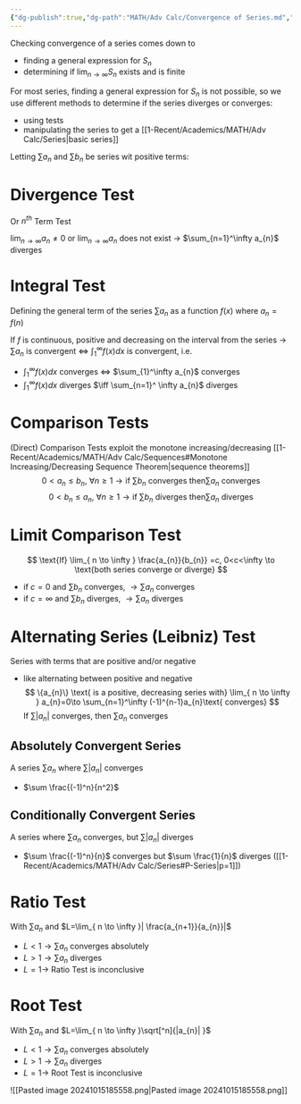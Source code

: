 ```yaml
---
{"dg-publish":true,"dg-path":"MATH/Adv Calc/Convergence of Series.md","permalink":"/math/adv-calc/convergence-of-series/","created":"2024-09-13T12:57:13.927-04:00","updated":"2025-07-08T11:02:45.897-04:00"}
---
```


Checking convergence of a series comes down to
- finding a general expression for $S_{n}$
- determining if $\lim_{ n \to \infty }S_{n}$ exists and is finite

For most series, finding a general expression for $S_{n}$ is not possible, so we use different methods to determine if the series diverges or converges: 
- using tests
- manipulating the series to get a [[1-Recent/Academics/MATH/Adv Calc/Series\|basic series]]

Letting $\sum a_{n}$ and $\sum b_{n}$ be series wit positive terms:
# Divergence Test
Or $n^{th}$ Term Test

$\lim_{ n \to \infty }a_{n}\neq 0$ or $\lim_{ n \to \infty }a_{n}$ does not exist $\to$ $\sum_{n=1}^\infty a_{n}$ diverges
# Integral Test
Defining the general term of the series $\sum a_{n}$ as a function $f(x)$ where $a_{n}=f(n)$

If $f$ is continuous, positive and decreasing on the interval from the series $\to$ $\sum a_{n}$ is convergent $\iff$ $\int_{1}^\infty f(x)dx$  is convergent, i.e.
- $\int_{1}^\infty f(x)dx$ converges $\iff$ $\sum_{1}^\infty a_{n}$ converges
- $\int_{1}^\infty f(x)dx$ diverges $\iff \sum_{n=1}^ \infty a_{n}$ diverges
# Comparison Tests
(Direct) Comparison Tests exploit the monotone increasing/decreasing [[1-Recent/Academics/MATH/Adv Calc/Sequences#Monotone Increasing/Decreasing Sequence Theorem\|sequence theorems]]
$$
0<a_{n}\leq b_{n} ,\ \forall n\geq1 \to \text{if } \sum b_{n} \text{ converges then} \sum a_{n} \text{ converges}
$$
$$
0<b_{n}\leq a_{n} ,\ \forall n\geq1 \to \text{if } \sum b_{n} \text{ diverges then} \sum a_{n} \text{ diverges}
$$
# Limit Comparison Test
$$
\text{If} \lim_{ n \to \infty } \frac{a_{n}}{b_{n}} =c, 0<c<\infty \to \text{both series converge or diverge}
$$
- if $c=0$ and $\sum b_{n}$ converges, $\to \sum a_{n}$ converges
- if $c=\infty$ and $\sum b_{n}$ diverges, $\to \sum a_{n}$ diverges

# Alternating Series (Leibniz) Test
Series with terms that are positive and/or negative
- like alternating between positive and negative
$$
\{a_{n}\} \text{ is a positive, decreasing series with} \lim_{ n \to \infty } a_{n}=0\to \sum_{n=1}^\infty (-1)^{n-1}a_{n}\text{ converges}
$$
If $\sum|a_{n}|$ converges, then $\sum a_{n}$ converges
## Absolutely Convergent Series
A series $\sum a_{n}$ where $\sum|a_{n}|$ converges
- $\sum \frac{(-1)^n}{n^2}$
## Conditionally Convergent Series
A series where $\sum a_{n}$ converges, but $\sum|a_{n}|$ diverges
- $\sum \frac{(-1)^n}{n}$ converges but $\sum \frac{1}{n}$ diverges ([[1-Recent/Academics/MATH/Adv Calc/Series#P-Series\|p=1]])
# Ratio Test
With $\sum a_{n}$ and $L=\lim_{ n \to \infty }| \frac{a_{n+1}}{a_{n}}|$
- $L<1 \to \sum a_{n}$ converges absolutely
- $L>1\to \sum a_{n}$ diverges
- $L=1\to$ Ratio Test is inconclusive
# Root Test
With $\sum a_{n}$ and $L=\lim_{ n \to \infty }\sqrt[^n]{|a_{n}|  }$
- $L<1 \to \sum a_{n}$ converges absolutely
- $L>1\to \sum a_{n}$ diverges
- $L=1\to$ Root Test is inconclusive

<!--⚠️Imgur upload failed, check dev console-->
![[Pasted image 20241015185558.png\|Pasted image 20241015185558.png]]